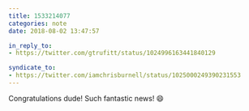 ```yaml
---
title: 1533214077
categories: note
date: 2018-08-02 13:47:57

in_reply_to:
- https://twitter.com/gtrufitt/status/1024996163441840129

syndicate_to:
- https://twitter.com/iamchrisburnell/status/1025000249390231553
---
```


Congratulations dude! Such fantastic news! 😄

